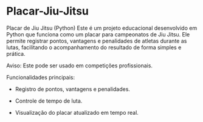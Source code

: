 # Placar-Jiu-Jitsu

Placar de Jiu Jitsu (Python)
Este é um projeto educacional desenvolvido em Python que funciona como um placar para campeonatos de Jiu Jitsu. Ele permite registrar pontos, vantagens e penalidades de atletas durante as lutas, facilitando o acompanhamento do resultado de forma simples e prática.

Aviso: Este pode ser usado em competições profissionais.

Funcionalidades principais:

- Registro de pontos, vantagens e penalidades.

- Controle de tempo de luta.

- Visualização do placar atualizado em tempo real.
